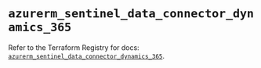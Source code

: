 # `azurerm_sentinel_data_connector_dynamics_365`

Refer to the Terraform Registry for docs: [`azurerm_sentinel_data_connector_dynamics_365`](https://registry.terraform.io/providers/hashicorp/azurerm/3.107.0/docs/resources/sentinel_data_connector_dynamics_365).
